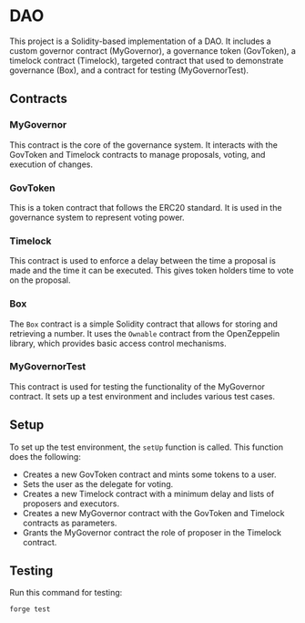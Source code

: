 # DAO

This project is a Solidity-based implementation of a DAO. It includes a custom governor contract (MyGovernor), a governance token (GovToken), a timelock contract (Timelock), targeted contract that used to demonstrate governance (Box), and a contract for testing (MyGovernorTest).

## Contracts

### MyGovernor

This contract is the core of the governance system. It interacts with the GovToken and Timelock contracts to manage proposals, voting, and execution of changes.

### GovToken

This is a token contract that follows the ERC20 standard. It is used in the governance system to represent voting power.

### Timelock

This contract is used to enforce a delay between the time a proposal is made and the time it can be executed. This gives token holders time to vote on the proposal.

### Box

The `Box` contract is a simple Solidity contract that allows for storing and retrieving a number. It uses the `Ownable` contract from the OpenZeppelin library, which provides basic access control mechanisms.

### MyGovernorTest

This contract is used for testing the functionality of the MyGovernor contract. It sets up a test environment and includes various test cases.

## Setup

To set up the test environment, the `setUp` function is called. This function does the following:

- Creates a new GovToken contract and mints some tokens to a user.
- Sets the user as the delegate for voting.
- Creates a new Timelock contract with a minimum delay and lists of proposers and executors.
- Creates a new MyGovernor contract with the GovToken and Timelock contracts as parameters.
- Grants the MyGovernor contract the role of proposer in the Timelock contract.

## Testing

Run this command for testing:
```bash
forge test
```

